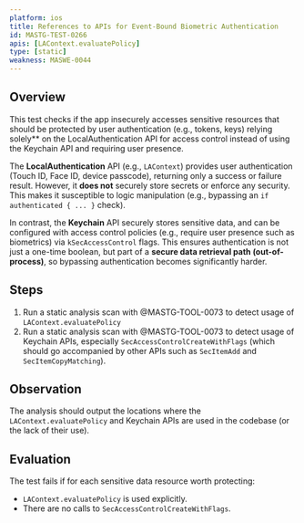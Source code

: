 ```yaml
---
platform: ios
title: References to APIs for Event-Bound Biometric Authentication
id: MASTG-TEST-0266
apis: [LAContext.evaluatePolicy]
type: [static]
weakness: MASWE-0044
---
```


## Overview

This test checks if the app insecurely accesses sensitive resources that should be protected by user authentication (e.g., tokens, keys) relying solely** on the LocalAuthentication API for access control instead of using the Keychain API and requiring user presence.

The **LocalAuthentication** API (e.g., `LAContext`) provides user authentication (Touch ID, Face ID, device passcode), returning only a success or failure result. However, it **does not** securely store secrets or enforce any security. This makes it susceptible to logic manipulation (e.g., bypassing an `if authenticated { ... }` check).

In contrast, the **Keychain** API securely stores sensitive data, and can be configured with access control policies (e.g., require user presence such as biometrics) via `kSecAccessControl` flags. This ensures authentication is not just a one-time boolean, but part of a **secure data retrieval path (out-of-process)**, so bypassing authentication becomes significantly harder.

## Steps

1. Run a static analysis scan with @MASTG-TOOL-0073 to detect usage of `LAContext.evaluatePolicy`
2. Run a static analysis scan with @MASTG-TOOL-0073 to detect usage of Keychain APIs, especially `SecAccessControlCreateWithFlags` (which should go accompanied by other APIs such as `SecItemAdd` and `SecItemCopyMatching`).

## Observation

The analysis should output the locations where the `LAContext.evaluatePolicy` and Keychain APIs are used in the codebase (or the lack of their use).

## Evaluation

The test fails if for each sensitive data resource worth protecting:

- `LAContext.evaluatePolicy` is used explicitly.
- There are no calls to `SecAccessControlCreateWithFlags`.
